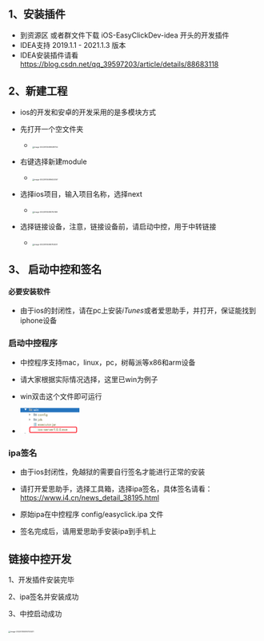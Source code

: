 ## 1、安装插件

- 到资源区 或者群文件下载 iOS-EasyClickDev-idea 开头的开发插件
- IDEA支持 2019.1.1 - 2021.1.3 版本
- IDEA安装插件请看 https://blog.csdn.net/qq_39597203/article/details/88683118

## 2、新建工程

- ios的开发和安卓的开发采用的是多模块方式
- 先打开一个空文件夹
  - <img src="zh-cn/images/image-20220105095538754.png" alt="image-20220105095538754" style="zoom:25%;" />
- 右键选择新建module
  - <img src="zh-cn/images/image-20220105095622057.png" alt="image-20220105095622057" style="zoom:25%;" />



- 选择ios项目，输入项目名称，选择next
  - <img src="zh-cn/images/image-20220105095702169.png" alt="image-20220105095702169" style="zoom:25%;" />
- 选择链接设备，注意，链接设备前，请启动中控，用于中转链接
  - <img src="zh-cn/images/image-20220105095753431.png" alt="image-20220105095753431" style="zoom:25%;" />









## 3、 启动中控和签名

#### 必要安装软件

- 由于ios的封闭性，请在pc上安装*iTunes*或者爱思助手，并打开，保证能找到iphone设备

### 启动中控程序

- 中控程序支持mac，linux，pc，树莓派等x86和arm设备
- 请大家根据实际情况选择，这里已win为例子

- win双击这个文件即可运行
- <img src="images/image-20220105100645422.png" alt="image-20220105100645422" style="zoom:25%;" />

### ipa签名

- 由于ios封闭性，免越狱的需要自行签名才能进行正常的安装
- 请打开爱思助手，选择工具箱，选择ipa签名，具体签名请看：https://www.i4.cn/news_detail_38195.html
- 原始ipa在中控程序 config/easyclick.ipa 文件

- 签名完成后，请用爱思助手安装ipa到手机上



## 链接中控开发

1、开发插件安装完毕

2、ipa签名并安装成功

3、中控启动成功

<img src="zh-cn/images/image-20220105095753431.png" alt="image-20220105095753431" style="zoom:25%;" />